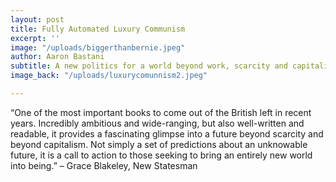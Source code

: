 ```yaml
---
layout: post
title: Fully Automated Luxury Communism
excerpt: ''
image: "/uploads/biggerthanbernie.jpeg"
author: Aaron Bastani
subtitle: A new politics for a world beyond work, scarcity and capitalism
image_back: "/uploads/luxurycomunnism2.jpeg"

---
```

“One of the most important books to come out of the British left in recent years. Incredibly ambitious and wide-ranging, but also well-written and readable, it provides a fascinating glimpse into a future beyond scarcity and beyond capitalism. Not simply a set of predictions about an unknowable future, it is a call to action to those seeking to bring an entirely new world into being.”  – Grace Blakeley, New Statesman